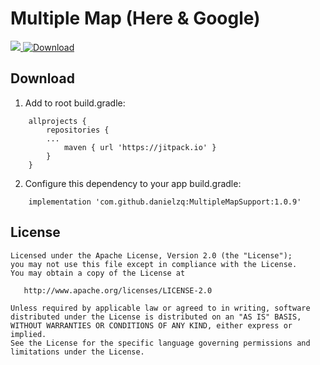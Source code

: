 Multiple Map (Here & Google)
======
[![](https://jitpack.io/v/danielzq/MultipleMapSupport.svg)](https://jitpack.io/#danielzq/MultipleMapSupport)[ ![Download](https://api.bintray.com/packages/zq26zhangqi/maven/MultipleMapSupport/images/download.svg) ](https://bintray.com/zq26zhangqi/maven/MultipleMapSupport/_latestVersion)

Download
--------
1. Add to root build.gradle:
```
    allprojects {
        repositories {
        ...
            maven { url 'https://jitpack.io' }
        }
    }
```

2. Configure this dependency to your app build.gradle:

```
    implementation 'com.github.danielzq:MultipleMapSupport:1.0.9'
```


License
-------

    Licensed under the Apache License, Version 2.0 (the "License");
    you may not use this file except in compliance with the License.
    You may obtain a copy of the License at

       http://www.apache.org/licenses/LICENSE-2.0

    Unless required by applicable law or agreed to in writing, software
    distributed under the License is distributed on an "AS IS" BASIS,
    WITHOUT WARRANTIES OR CONDITIONS OF ANY KIND, either express or implied.
    See the License for the specific language governing permissions and
    limitations under the License.



